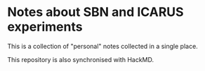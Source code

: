 Notes about SBN and ICARUS experiments
=======================================

This is a collection of "personal" notes collected in a single place.

This repository is also synchronised with HackMD.
